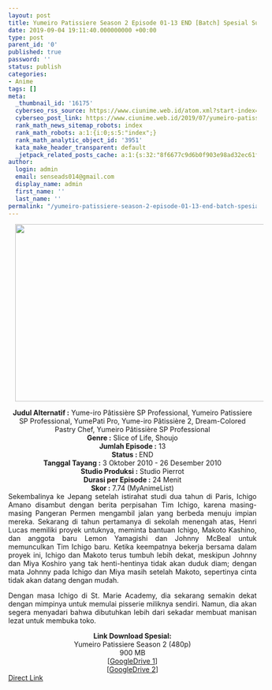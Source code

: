 ```yaml
---
layout: post
title: Yumeiro Patissiere Season 2 Episode 01-13 END [Batch] Spesial Subtitle Indonesia
date: 2019-09-04 19:11:40.000000000 +00:00
type: post
parent_id: '0'
published: true
password: ''
status: publish
categories:
- Anime
tags: []
meta:
  _thumbnail_id: '16175'
  cyberseo_rss_source: https://www.ciunime.web.id/atom.xml?start-index=3601&max-results=150
  cyberseo_post_link: https://www.ciunime.web.id/2019/07/yumeiro-patissiere-season-2-episode-01.html
  rank_math_news_sitemap_robots: index
  rank_math_robots: a:1:{i:0;s:5:"index";}
  rank_math_analytic_object_id: '3951'
  kata_make_header_transparent: default
  _jetpack_related_posts_cache: a:1:{s:32:"8f6677c9d6b0f903e98ad32ec61f8deb";a:2:{s:7:"expires";i:1657777375;s:7:"payload";a:0:{}}}
author:
  login: admin
  email: senseads014@gmail.com
  display_name: admin
  first_name: ''
  last_name: ''
permalink: "/yumeiro-patissiere-season-2-episode-01-13-end-batch-spesial-subtitle-indonesia/"
---
```

<div class="separator" style="clear: both; text-align: center;"><a href="https://1.bp.blogspot.com/-xN3fYAErmNE/XTigCUadEOI/AAAAAAAAcnA/YbbJlf--VhU4mkVAqnOXDhuzgR1mUH-rgCLcBGAs/s1600/Yumeiro%2BPatissiere%2BSeason%2B2.jpg" imageanchor="1" style="margin-left: 1em; margin-right: 1em;"><img border="0" data-original-height="720" data-original-width="1280" height="360" src="{{ site.baseurl }}/assets/2019/09/Yumeiro%2BPatissiere%2BSeason%2B2.jpg" width="640" /></a></div>
<p>
<div style="text-align: center;"><b>Judul</b><b><b> Alternatif </b>:</b> Yume-iro Pâtissière SP Professional, Yumeiro Patissiere SP Professional, YumePati Pro, Yume-iro Pâtissière 2, Dream-Colored Pastry Chef, Yumeiro Pâtissière SP Professional</div>
<div style="text-align: center;"><b><b>Genre :</b></b> Slice of Life, Shoujo</div>
<div style="text-align: center;"><b>Jumlah Episode :</b> 13<br /><b>Status :&nbsp;</b>END<br /><b>Tanggal Tayang :</b> 3 Oktober 2010 - 26 Desember 2010<br /><b>Studio Produksi :</b> Studio Pierrot<br /><b>Durasi per Episode :</b> 24 Menit</div>
<div style="text-align: center;"><b>Skor :</b> 7.74 (MyAnimeList)</div>
<div style="text-align: center;"></div>
<div style="text-align: justify;"><span class="isi">Sekembalinya ke Jepang setelah istirahat studi dua tahun di Paris, Ichigo Amano disambut dengan berita perpisahan Tim Ichigo, karena masing-masing Pangeran Permen mengambil jalan yang berbeda menuju impian mereka. Sekarang di tahun pertamanya di sekolah menengah atas, Henri Lucas memiliki proyek untuknya, meminta bantuan Ichigo, Makoto Kashino, dan anggota baru Lemon Yamagishi dan Johnny McBeal untuk memunculkan Tim Ichigo baru. Ketika keempatnya bekerja bersama dalam proyek ini, Ichigo dan Makoto terus tumbuh lebih dekat, meskipun Johnny dan Miya Koshiro yang tak henti-hentinya tidak akan duduk diam; dengan mata Johnny pada Ichigo dan Miya masih setelah Makoto, sepertinya cinta tidak akan datang dengan mudah.</p>
<p>Dengan masa Ichigo di St. Marie Academy, dia sekarang semakin dekat dengan mimpinya untuk memulai pisserie miliknya sendiri. Namun, dia akan segera menyadari bahwa dibutuhkan lebih dari sekadar membuat manisan lezat untuk membuka toko.</span></div>
<div style="text-align: justify;"></div>
<div style="text-align: justify;"></div>
<div style="text-align: center;"><b>Link Download Spesial:</b></div>
<div style="text-align: center;">Yumeiro Patissiere Season 2 (480p)</div>
<div style="text-align: center;">
<div style="text-align: center;">
<div style="text-align: center;">900 MB</div>
<div style="text-align: center;">[<a href="https://drive.google.com/file/d/1ZoMssZkgNcgUnMnZqU6QmFNJif8RNy-k/view" target="_blank" rel="noopener">GoogleDrive 1</a>]<br />[<a href="https://drive.google.com/file/d/1vtIpz_VJ7YOrtMKlWTMgs0xFYYYb66BH/view" target="_blank" rel="noopener">GoogleDrive 2</a>]</div>
</div>
</div>
<link rel="stylesheet" href="https://cdnjs.cloudflare.com/ajax/libs/font-awesome/4.7.0/css/font-awesome.min.css" />
<div class="divbtn"> <a href="https://handymansurrender.com/fihup8buzv?key=94550f7ce39444073321dde3b8782f97" class="btn"><i class="fa fa-download"></i> Direct Link</a> </div>
